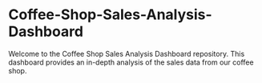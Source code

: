 # Coffee-Shop-Sales-Analysis-Dashboard
Welcome to the Coffee Shop Sales Analysis Dashboard repository. This dashboard provides an in-depth analysis of the sales data from our coffee shop.
